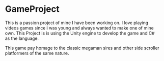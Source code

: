 # GameProject

This is a passion project of mine I have been working on. I love playing videos games since i was young and always wanted to make one of mine own. 
This Project is is using the Unity engine to develop the game and C# as the language.

This game pay homage to the classic megaman sires and other side scroller platformers of the same nature.
